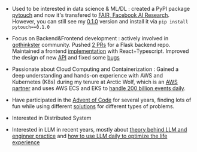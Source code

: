 
- Used to be interested in data science & ML/DL : created a PyPI package [pytouch](https://pypi.org/project/pytouch/) and now it's transfered to [FAIR, Facebook AI Research](https://ai.facebook.com/). However, you can still see my [0.1.0](https://pypi.org/project/pytouch/0.1.0/) version and install it via `pip install pytouch==0.1.0`

- Focus on Backend&Frontend development : actively involved in [gothinkster](https://github.com/gothinkster/realworld) community. Pushed [2 PRs](https://github.com/gothinkster/flask-realworld-example-app/pulls?q=is%3Apr+author%3AAllianzcortex+is%3Aclosed) for a Flask backend repo. Maintained a frontend [implementation](https://github.com/Allianzcortex/react-typescript-hooks-realworld) with React+Typescript. Improved the design of new [API](https://github.com/gothinkster/realworld/issues/700) and fixed some [bugs](https://github.com/gothinkster/realworld/issues/712)

- Passionate about Cloud Computing and Containerization : Gained a deep understanding and hands-on experience with AWS and Kubernetes (K8s) during my tenure at Arctic Wolf, which is an [AWS partner](https://partners.amazonaws.com/partners/001E000001N6pzFIAR/Arctic%20Wolf) and uses AWS ECS and EKS to [handle 200 billion events daily](https://arcticwolf.com/resources/press-releases/arctic-wolf-selects-aws-to-power-global-cybersecurity-offering-at-scale/).

- Have participated in the [Advent of Code](https://adventofcode.com/) for several years, finding lots of fun while using different [solutions](https://github.com/Allianzcortex/code_collection/tree/master/advent_of_code) for different types of problems.

- Interested in Distributed System

- Interested in LLM in recent years, mostly about [theory behind LLM and enginner practice](https://www.youtube.com/watch?v=7xTGNNLPyMI) and [how to use LLM daily to optimize the life experience](https://www.youtube.com/watch?v=EWvNQjAaOHw)
